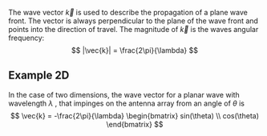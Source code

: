 The wave vector $\vec{k}$ is used to describe the propagation of a plane wave front. The vector is always perpendicular to the plane of the wave front and points into the direction of travel. The magnitude of $\vec{k}$  is the waves angular frequency:
$$
|\vec{k}| = \frac{2\pi}{\lambda}
$$

##  Example 2D 
In the case of two dimensions, the wave vector for a planar wave with wavelength $\lambda$ , that impinges on the antenna array from an angle of $\theta$ is 
$$
\vec{k} =  -\frac{2\pi}{\lambda}  
\begin{bmatrix} sin(\theta) \\ cos(\theta) \end{bmatrix}
$$
